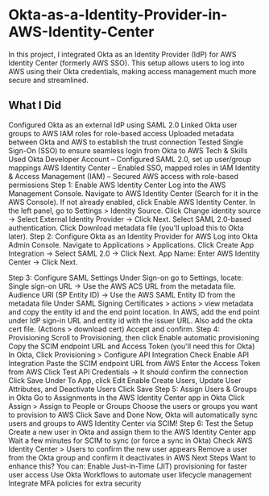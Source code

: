 # Okta-as-a-Identity-Provider-in-AWS-Identity-Center
In this project, I integrated Okta as an Identity Provider (IdP) for AWS Identity Center (formerly AWS SSO). This setup allows users to log into AWS using their Okta credentials, making access management much more secure and streamlined.

## What I Did

Configured Okta as an external IdP using SAML 2.0
Linked Okta user groups to AWS IAM roles for role-based access
Uploaded metadata between Okta and AWS to establish the trust connection
Tested Single Sign-On (SSO) to ensure seamless login from Okta to AWS
Tech & Skills Used
Okta Developer Account – Configured SAML 2.0, set up user/group mappings
AWS Identity Center – Enabled SSO, mapped roles in IAM
Identity & Access Management (IAM) – Secured AWS access with role-based permissions
Step 1: Enable AWS Identity Center
Log into the AWS Management Console.
Navigate to AWS Identity Center (Search for it in the AWS Console).
If not already enabled, click Enable AWS Identity Center.
In the left panel, go to Settings > Identity Source.
Click Change identity source → Select External Identity Provider → Click Next.
Select SAML 2.0-based authentication.
Click Download metadata file (you'll upload this to Okta later).
Step 2: Configure Okta as an Identity Provider for AWS
Log into Okta Admin Console.
Navigate to Applications > Applications.
Click Create App Integration → Select SAML 2.0 → Click Next.
App Name: Enter AWS Identity Center → Click Next.

Step 3: Configure SAML Settings
Under Sign-on go to Settings, locate:
Single sign-on URL → Use the AWS ACS URL from the metadata file.
Audience URI (SP Entity ID) → Use the AWS SAML Entity ID from the metadata file
Under SAML Signing Certificates > actions > view metadata and copy the entity id and the end point location.
In AWS, add the end point under IdP sign-in URL and entity id with the issuer URL. Also add the okta cert file. (Actions > download cert)
Accept and confirm.
Step 4: Provisioning 
Scroll to Provisioning, then click Enable automatic provisioning
Copy the SCIM endpoint URL and Access Token (you'll need this for Okta)
In Okta, Click Provisioning > Configure API Integration
Check Enable API Integration
Paste the SCIM endpoint URL from AWS
Enter the Access Token from AWS
Click Test API Credentials → It should confirm the connection
Click Save
Under To App, click Edit
Enable Create Users, Update User Attributes, and Deactivate Users
Click Save
Step 5: Assign Users & Groups in Okta
Go to Assignments in the AWS Identity Center app in Okta
Click Assign > Assign to People or Groups
Choose the users or groups you want to provision to AWS
Click Save and Done
Now, Okta will automatically sync users and groups to AWS Identity Center via SCIM! 
Step 6: Test the Setup
Create a new user in Okta and assign them to the AWS Identity Center app
Wait a few minutes for SCIM to sync (or force a sync in Okta)
Check AWS Identity Center > Users to confirm the new user appears
 Remove a user from the Okta group and confirm it deactivates in AWS
Next Steps
Want to enhance this? You can:
Enable Just-in-Time (JIT) provisioning for faster user access
Use Okta Workflows to automate user lifecycle management
Integrate MFA policies for extra security
